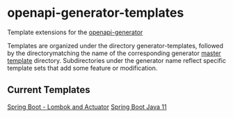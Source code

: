 openapi-generator-templates
===========================

Template extensions for the [openapi-generator](https://github.com/OpenAPITools/openapi-generator)

Templates are organized under the directory generator-templates, followed by the directorymatching the 
name of the corresponding generator [master template][master-templates] directory.
Subdirectories under the generator name reflect specific template sets that add some feature or modification.

## Current Templates
[Spring Boot - Lombok and Actuator](./generator-templates/JavaSpring/spring-boot-lombok-actuator)
[Spring Boot Java 11](./generator-templates/JavaSpring/java11/readme.md)


[master-templates]: https://github.com/OpenAPITools/openapi-generator/tree/master/modules/openapi-generator/src/main/resources

